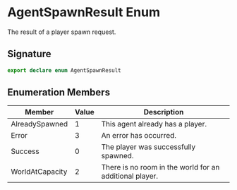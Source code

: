 # AgentSpawnResult Enum

The result of a player spawn request.

## Signature

```typescript
export declare enum AgentSpawnResult
```

## Enumeration Members

| Member | Value | Description |
| --- | --- | --- |
| AlreadySpawned | 1 | This agent already has a player. |
| Error | 3 | An error has occurred. |
| Success | 0 | The player was successfully spawned. |
| WorldAtCapacity | 2 | There is no room in the world for an additional player. |
